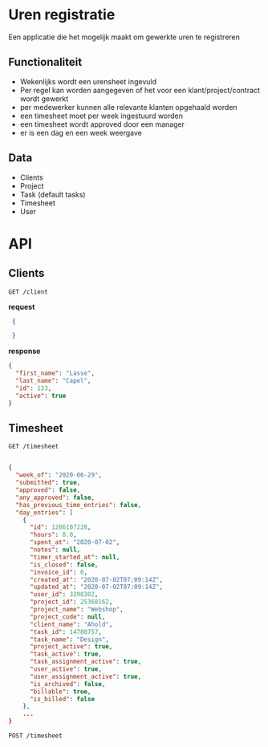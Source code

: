 # Uren registratie

Een applicatie die het mogelijk maakt om gewerkte uren te registreren

## Functionaliteit
- Wekenlijks wordt een urensheet ingevuld
- Per regel kan worden aangegeven of het voor een klant/project/contract wordt gewerkt
- per medewerker kunnen alle relevante klanten opgehaald worden
- een timesheet moet per week ingestuurd worden
- een timesheet wordt approved door een manager
- er is een dag en een week weergave


## Data

- Clients
- Project
- Task (default tasks)
- Timesheet
- User







# API

## Clients

`GET /client`

**request**
```json
 {

 }
 ```
 
**response**

```json
{
  "first_name": "Lasse",
  "last_name": "Capel",
  "id": 123,
  "active": true
}
```



## Timesheet

`GET /timesheet`

```json

{
  "week_of": "2020-06-29",
  "submitted": true,
  "approved": false,
  "any_approved": false,
  "has_previous_time_entries": false,
  "day_entries": [
    {
      "id": 1266107228,
      "hours": 8.0,
      "spent_at": "2020-07-02",
      "notes": null,
      "timer_started_at": null,
      "is_closed": false,
      "invoice_id": 0,
      "created_at": "2020-07-02T07:09:14Z",
      "updated_at": "2020-07-02T07:09:14Z",
      "user_id": 3298302,
      "project_id": 25368162,
      "project_name": "Webshop",
      "project_code": null,
      "client_name": "Ahold",
      "task_id": 14780757,
      "task_name": "Design",
      "project_active": true,
      "task_active": true,
      "task_assignment_active": true,
      "user_active": true,
      "user_assignment_active": true,
      "is_archived": false,
      "billable": true,
      "is_billed": false
    },
    ...
}
```

`POST /timesheet`
```json
```
